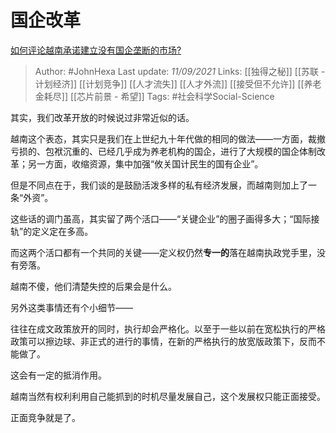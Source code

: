 # 国企改革
[如何评论越南承诺建立没有国企垄断的市场?](https://www.zhihu.com/question/327041288/answer/2113131193)

> Author: #JohnHexa 
Last update: *11/09/2021* 
Links: [[独得之秘]] [[苏联 - 计划经济]] [[计划竞争]] [[人才流失]] [[人才外流]] [[接受但不允许]] [[养老金耗尽]]  [[芯片前景 - 希望]] 
Tags: #社会科学Social-Science  


其实，我们改革开放的时候说过非常近似的话。

越南这个表态，其实只是我们在上世纪九十年代做的相同的做法——一方面，裁撤亏损的、包袱沉重的、已经几乎成为养老机构的国企，进行了大规模的国企体制改革；另一方面，收缩资源，集中加强“攸关国计民生的国有企业”。

但是不同点在于，我们谈的是鼓励活泼多样的私有经济发展，而越南则加上了一条“外资”。

这些话的调门虽高，其实留了两个活口——“关键企业”的圈子画得多大；“国际接轨”的定义定在多高。

而这两个活口都有一个共同的关键——定义权仍然**专一的**落在越南执政党手里，没有旁落。

越南不傻，他们清楚失控的后果会是什么。

另外这类事情还有个小细节——

往往在成文政策放开的同时，执行却会严格化。以至于一些以前在宽松执行的严格政策可以擦边球、非正式的进行的事情，在新的严格执行的放宽版政策下，反而不能做了。

这会有一定的抵消作用。

越南当然有权利利用自己能抓到的时机尽量发展自己，这个发展权只能正面接受。

正面竞争就是了。

 